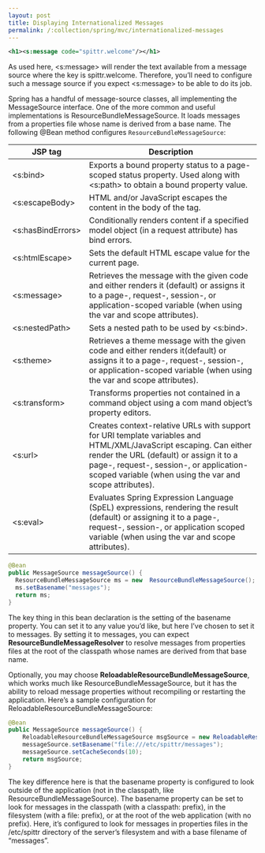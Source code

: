 ```yaml
---
layout: post
title: Displaying Internationalized Messages
permalink: /:collection/spring/mvc/internationalized-messages
---
```


```xml
<h1><s:message code="spittr.welcome"/></h1>
```

As used here, \<s:message> will render the text available from a message source where the key is spittr.welcome. Therefore, you’ll need to configure such a message source if you expect \<s:message> to be able to do its job.

Spring has a handful of message-source classes, all implementing the MessageSource interface. One of the more common and useful implementations is ResourceBundleMessageSource. It loads messages from a properties file whose name is derived from a base name. The following @Bean method configures `ResourceBundleMessageSource`:

|JSP tag            |Description|
|---                |---|	
|\<s:bind>          |	Exports a bound property status to a page-scoped status property. Used along with \<s:path> to obtain a bound property value.|
|\<s:escapeBody>    |	HTML and/or JavaScript escapes the content in the body of the tag.|
|\<s:hasBindErrors> |	Conditionally renders content if a specified model object (in a request attribute) has bind errors.|
|\<s:htmlEscape>    |	Sets the default HTML escape value for the current page.|
|\<s:message>       |	Retrieves the message with the given code and either renders it (default) or assigns it to a page-, request-, session-, or application-scoped variable (when using the var and scope attributes).|
|\<s:nestedPath>    |	Sets a nested path to be used by \<s:bind>.|
|\<s:theme>         |	Retrieves a theme message with the given code and either renders it(default) or assigns it to a page-, request-, session-, or application-scoped variable (when using the var and scope attributes).|
|\<s:transform>     |	Transforms properties not contained in a command object using a com mand object’s property editors.|
|\<s:url>           |	Creates context-relative URLs with support for URI template variables and HTML/XML/JavaScript escaping. Can either render the URL (default) or assign it to a page-, request-, session-, or application-scoped variable (when using the var and scope attributes).|
|\<s:eval>          |	Evaluates Spring Expression Language (SpEL) expressions, rendering the result (default) or assigning it to a page-, request-, session-, or application scoped variable (when using the var and scope attributes).|

```java
@Bean
public MessageSource messageSource() {
  ResourceBundleMessageSource ms = new  ResourceBundleMessageSource();
  ms.setBasename("messages");
  return ms;
}
```

The key thing in this bean declaration is the setting of the basename property. You can set it to any value you’d like, but here I’ve chosen to set it to messages. By setting it to messages, you can expect **ResourceBundleMessageResolver** to resolve messages from properties files at the root of the classpath whose names are derived from that base name.

Optionally, you may choose **ReloadableResourceBundleMessageSource**, which works much like ResourceBundleMessageSource, but it has the ability to reload message properties without recompiling or restarting the application. Here’s a sample configuration for ReloadableResourceBundleMessageSource:

```java
@Bean
public MessageSource messageSource() {
    ReloadableResourceBundleMessageSource msgSource = new ReloadableResourceBundleMessageSource();
    messageSource.setBasename("file:///etc/spittr/messages");
    messageSource.setCacheSeconds(10);
    return msgSource;
}
```

The key difference here is that the basename property is configured to look outside of the application (not in the classpath, like ResourceBundleMessageSource). The basename property can be set to look for messages in the classpath (with a classpath: prefix), in the filesystem (with a file: prefix), or at the root of the web application (with no prefix). Here, it’s configured to look for messages in properties files in the /etc/spittr directory of the server’s filesystem and with a base filename of “messages”.
